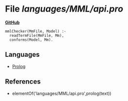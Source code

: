 # File _languages/MML/api.pro_
**[GitHub](https://github.com/softlang/yas/blob/master/languages/MML/api.pro)**
```
mmlChecker(MmFile, Model) :-
  readTermFile(MmFile, Mm),
  conforms(Model, Mm).
```

## Languages
* [Prolog](../languages/Prolog.md)

## References
* elementOf('languages/MML/api.pro',prolog(text))
